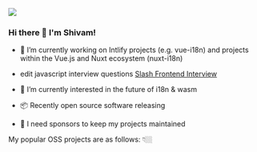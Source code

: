 ![]([[https://pbs.twimg.com/profile_banners/1867968138542764032/1734196987/1080x360](https://media.licdn.com/dms/image/v2/D4E16AQHpwBwDUGxiAg/profile-displaybackgroundimage-shrink_350_1400/B4EZbMvjdGHcAY-/0/1747191741139?e=1752710400&v=beta&t=Geo93mxL_qsMol28VR2pJS4H9VHuoLmLKq3BVWRyg7M)](https://media.licdn.com/dms/image/v2/D4E16AQHBns6F2PXh2A/profile-displaybackgroundimage-shrink_350_1400/B4EZbj8X_kGcAY-/0/1747580980447?e=1753315200&v=beta&t=GuRmS522cy0ASU4j0rVzgooJm0UxlauXeA_2NrC5cVQ))
### Hi there 👋 I'm Shivam!  
  

- 🏃 I’m currently working on Intlify projects (e.g. vue-i18n) and projects within the Vue.js and Nuxt ecosystem (nuxt-i18n)
  
- edit javascript interview questions [Slash Frontend Interview](https://www.somewebsite.com "somewebsite's Homepage")

- 🌱 I’m currently interested in the future of i18n & wasm  
  

- 📦 Recently open source software releasing
  
- 💖 I need sponsors to keep my projects maintained
  

My popular OSS projects are as follows: 👇🏼  
  
